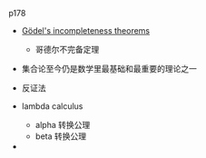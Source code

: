 p178

+ [Gödel's incompleteness theorems](https://en.wikipedia.org/wiki/G%C3%B6del's_incompleteness_theorems)
    + 哥德尔不完备定理

+ 集合论至今仍是数学里最基础和最重要的理论之一

+ 反证法

+ lambda calculus
    + alpha 转换公理
    + beta 转换公理

+ 

